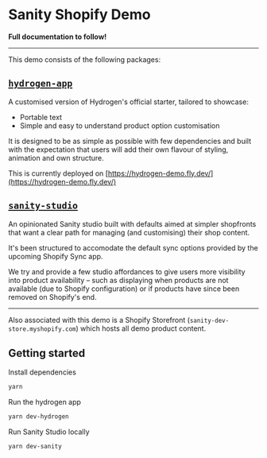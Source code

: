 # Sanity Shopify Demo

**Full documentation to follow!**

---

This demo consists of the following packages:

## [`hydrogen-app`](/packages/hydrogen-app/README.md)

A customised version of Hydrogen's official starter, tailored to showcase:

- Portable text
- Simple and easy to understand product option customisation

It is designed to be as simple as possible with few dependencies and built with the expectation that users will add their own flavour of styling, animation and own structure.

This is currently deployed on [https://hydrogen-demo.fly.dev/](https://hydrogen-demo.fly.dev/)

## [`sanity-studio`](/packages/sanity-studio/README.md)

An opinionated Sanity studio built with defaults aimed at simpler shopfronts that want a clear path for managing (and customising) their shop content.

It's been structured to accomodate the default sync options provided by the upcoming Shopify Sync app.

We try and provide a few studio affordances to give users more visibility into product availability – such as displaying when products are not available (due to Shopify configuration) or if products have since been removed on Shopify's end.

---

Also associated with this demo is a Shopify Storefront (`sanity-dev-store.myshopify.com`) which hosts all demo product content.

## Getting started

Install dependencies

```sh
yarn
```

Run the hydrogen app

```sh
yarn dev-hydrogen
```

Run Sanity Studio locally

```sh
yarn dev-sanity
```
